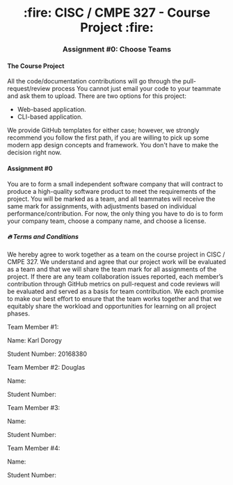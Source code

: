 <h1 align="center"> :fire: CISC / CMPE 327 - Course Project :fire: </h1>
<h3 align="center"> Assignment #0: Choose Teams </h3>

#### The Course Project

All the code/documentation contributions will go through the pull-request/review process
You cannot just email your code to your teammate and ask them to upload. 
There are two options for this project:

- Web-based application.
- CLI-based application.

We provide GitHub templates for either case; however, we strongly recommend you follow the first path, if you are willing to pick up some modern app design concepts and framework. 
You don't have to make the decision right now.

#### Assignment #0
You are to form a small independent software company that will contract to produce a high-quality software product to meet the requirements of the project. You will be marked as a team, and all teammates will receive the same mark for assignments, with adjustments based on individual performance/contribution. For now, the only thing you have to do is to form your company team,  choose a company name, and choose a license.  

##### :fire: Terms and Conditions

We hereby agree to work together as a team on the course project in CISC / CMPE 327. We understand and agree that our project work will be evaluated as a team and that we will share the team mark for all assignments of the project. If there are any team collaboration issues reported, each member’s contribution through GitHub metrics on pull-request and code reviews will be evaluated and served as a basis for team contribution. 
We each promise to make our best effort to ensure that the team works together and that we equitably share the workload and opportunities for learning on all project phases.

Team Member #1:

Name: Karl Dorogy

Student Number: 20168380


Team Member #2: Douglas

Name:

Student Number:	


Team Member #3:

Name:

Student Number:	


Team Member #4:

Name:

Student Number:	
